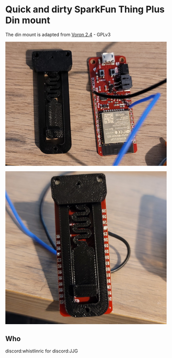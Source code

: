 # Quick and dirty SparkFun Thing Plus Din mount

The din mount is adapted from [Voron 2.4](https://github.com/VoronDesign/Voron-2/blob/Voron2.4/STLs/VORON2.4/Electronics_Compartment/DIN_Brackets/pcb_din_clip_x3.stl) - GPLv3

![SparkFun Thing Plus Din Mount](Images/SparkFunThingPlus.jpg)

![SparkFun Thing Plus Din Mount2](Images/SparkFunThingPlus2.jpg)

## Who
discord:whistlinric for discord:JJG